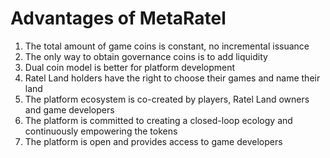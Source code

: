 # Advantages of MetaRatel

1. The total amount of game coins is constant, no incremental issuance
2. The only way to obtain governance coins is to add liquidity
3. Dual coin model is better for platform development
4. Ratel Land holders have the right to choose their games and name their land
5. The platform ecosystem is co-created by players, Ratel Land owners and game developers
6. The platform is committed to creating a closed-loop ecology and continuously empowering the tokens
7. The platform is open and provides access to game developers
